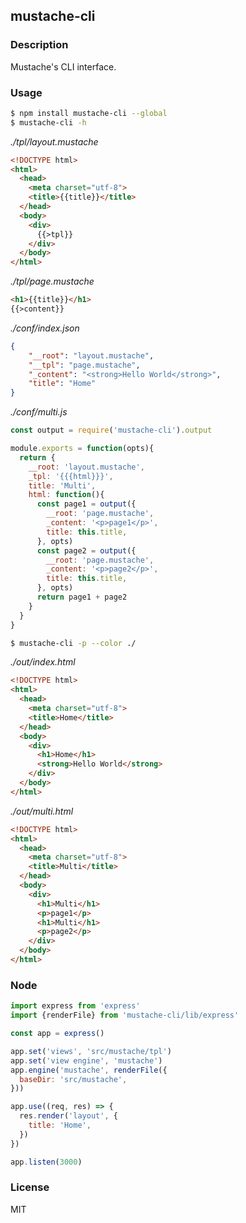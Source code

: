 ## mustache-cli

### Description

Mustache's CLI interface.

### Usage
```sh
$ npm install mustache-cli --global
$ mustache-cli -h
```

_./tpl/layout.mustache_

```html
<!DOCTYPE html>
<html>
  <head>
    <meta charset="utf-8">
    <title>{{title}}</title>
  </head>
  <body>
    <div>
      {{>tpl}}
    </div>
  </body>
</html>
```

_./tpl/page.mustache_

```html
<h1>{{title}}</h1>
{{>content}}
```

_./conf/index.json_
```json
{
    "__root": "layout.mustache",
    "__tpl": "page.mustache",
    "_content": "<strong>Hello World</strong>",
    "title": "Home"
}
```

_./conf/multi.js_
```js
const output = require('mustache-cli').output

module.exports = function(opts){
  return {
    __root: 'layout.mustache',
    _tpl: '{{{html}}}',
    title: 'Multi',
    html: function(){
      const page1 = output({
        __root: 'page.mustache',
        _content: '<p>page1</p>',
        title: this.title,
      }, opts)
      const page2 = output({
        __root: 'page.mustache',
        _content: '<p>page2</p>',
        title: this.title,
      }, opts)
      return page1 + page2
    }
  }
}
```

```sh
$ mustache-cli -p --color ./
```

_./out/index.html_
```html
<!DOCTYPE html>
<html>
  <head>
    <meta charset="utf-8">
    <title>Home</title>
  </head>
  <body>
    <div>
      <h1>Home</h1>
      <strong>Hello World</strong>
    </div>
  </body>
</html>
```


_./out/multi.html_
```html
<!DOCTYPE html>
<html>
  <head>
    <meta charset="utf-8">
    <title>Multi</title>
  </head>
  <body>
    <div>
      <h1>Multi</h1>
      <p>page1</p>
      <h1>Multi</h1>
      <p>page2</p>
    </div>
  </body>
</html>
```

### Node

```js
import express from 'express'
import {renderFile} from 'mustache-cli/lib/express'

const app = express()

app.set('views', 'src/mustache/tpl')
app.set('view engine', 'mustache')
app.engine('mustache', renderFile({
  baseDir: 'src/mustache',
}))

app.use((req, res) => {
  res.render('layout', {
    title: 'Home',
  })
})

app.listen(3000)
```

### License

MIT
